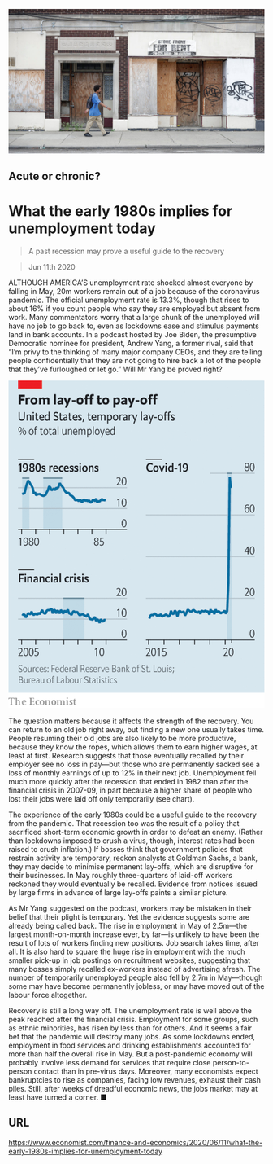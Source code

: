 ![](./images/20200613_FNP502_0.jpg)

## Acute or chronic?

# What the early 1980s implies for unemployment today

> A past recession may prove a useful guide to the recovery

> Jun 11th 2020

ALTHOUGH AMERICA’S unemployment rate shocked almost everyone by falling in May, 20m workers remain out of a job because of the coronavirus pandemic. The official unemployment rate is 13.3%, though that rises to about 16% if you count people who say they are employed but absent from work. Many commentators worry that a large chunk of the unemployed will have no job to go back to, even as lockdowns ease and stimulus payments land in bank accounts. In a podcast hosted by Joe Biden, the presumptive Democratic nominee for president, Andrew Yang, a former rival, said that “I’m privy to the thinking of many major company CEOs, and they are telling people confidentially that they are not going to hire back a lot of the people that they’ve furloughed or let go.” Will Mr Yang be proved right?

![](./images/20200613_FNC008.png)

The question matters because it affects the strength of the recovery. You can return to an old job right away, but finding a new one usually takes time. People resuming their old jobs are also likely to be more productive, because they know the ropes, which allows them to earn higher wages, at least at first. Research suggests that those eventually recalled by their employer see no loss in pay—but those who are permanently sacked see a loss of monthly earnings of up to 12% in their next job. Unemployment fell much more quickly after the recession that ended in 1982 than after the financial crisis in 2007-09, in part because a higher share of people who lost their jobs were laid off only temporarily (see chart).

The experience of the early 1980s could be a useful guide to the recovery from the pandemic. That recession too was the result of a policy that sacrificed short-term economic growth in order to defeat an enemy. (Rather than lockdowns imposed to crush a virus, though, interest rates had been raised to crush inflation.) If bosses think that government policies that restrain activity are temporary, reckon analysts at Goldman Sachs, a bank, they may decide to minimise permanent lay-offs, which are disruptive for their businesses. In May roughly three-quarters of laid-off workers reckoned they would eventually be recalled. Evidence from notices issued by large firms in advance of large lay-offs paints a similar picture.

As Mr Yang suggested on the podcast, workers may be mistaken in their belief that their plight is temporary. Yet the evidence suggests some are already being called back. The rise in employment in May of 2.5m—the largest month-on-month increase ever, by far—is unlikely to have been the result of lots of workers finding new positions. Job search takes time, after all. It is also hard to square the huge rise in employment with the much smaller pick-up in job postings on recruitment websites, suggesting that many bosses simply recalled ex-workers instead of advertising afresh. The number of temporarily unemployed people also fell by 2.7m in May—though some may have become permanently jobless, or may have moved out of the labour force altogether.

Recovery is still a long way off. The unemployment rate is well above the peak reached after the financial crisis. Employment for some groups, such as ethnic minorities, has risen by less than for others. And it seems a fair bet that the pandemic will destroy many jobs. As some lockdowns ended, employment in food services and drinking establishments accounted for more than half the overall rise in May. But a post-pandemic economy will probably involve less demand for services that require close person-to-person contact than in pre-virus days. Moreover, many economists expect bankruptcies to rise as companies, facing low revenues, exhaust their cash piles. Still, after weeks of dreadful economic news, the jobs market may at least have turned a corner. ■

## URL

https://www.economist.com/finance-and-economics/2020/06/11/what-the-early-1980s-implies-for-unemployment-today
